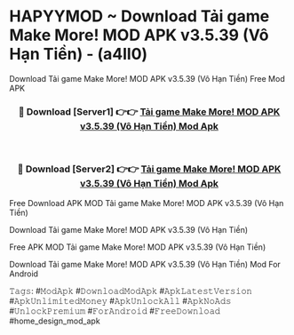 # HAPYYMOD ~ Download Tải game Make More! MOD APK v3.5.39 (Vô Hạn Tiền) - (a4ll0)
Download Tải game Make More! MOD APK v3.5.39 (Vô Hạn Tiền) Free Mod APK

<div align="center">
<h3>🔴 Download [Server1] 👉👉 <a href="https://apk-comot.site?title=Tải_game_Make_More!_MOD_APK_v3.5.39_(Vô_Hạn_Tiền)">Tải game Make More! MOD APK v3.5.39 (Vô Hạn Tiền) Mod Apk</a></h3><br>

<h3>🔴 Download [Server2] 👉👉 <a href="https://apk-comot.site?title=Tải_game_Make_More!_MOD_APK_v3.5.39_(Vô_Hạn_Tiền)">Tải game Make More! MOD APK v3.5.39 (Vô Hạn Tiền) Mod Apk</a></h3>
</div>


Free Download APK MOD Tải game Make More! MOD APK v3.5.39 (Vô Hạn Tiền)

Download Tải game Make More! MOD APK v3.5.39 (Vô Hạn Tiền) 

Free APK MOD Tải game Make More! MOD APK v3.5.39 (Vô Hạn Tiền) 

Download Tải game Make More! MOD APK v3.5.39 (Vô Hạn Tiền) Mod For Android

𝚃𝚊𝚐𝚜: #𝙼𝚘𝚍𝙰𝚙𝚔 #𝙳𝚘𝚠𝚗𝚕𝚘𝚊𝚍𝙼𝚘𝚍𝙰𝚙𝚔 #𝙰𝚙𝚔𝙻𝚊𝚝𝚎𝚜𝚝𝚅𝚎𝚛𝚜𝚒𝚘𝚗 #𝙰𝚙𝚔𝚄𝚗𝚕𝚒𝚖𝚒𝚝𝚎𝚍𝙼𝚘𝚗𝚎𝚢 #𝙰𝚙𝚔𝚄𝚗𝚕𝚘𝚌𝚔𝙰𝚕𝚕 #𝙰𝚙𝚔𝙽𝚘𝙰𝚍𝚜 #𝚄𝚗𝚕𝚘𝚌𝚔𝙿𝚛𝚎𝚖𝚒𝚞𝚖 #𝙵𝚘𝚛𝙰𝚗𝚍𝚛𝚘𝚒𝚍 #𝙵𝚛𝚎𝚎𝙳𝚘𝚠𝚗𝚕𝚘𝚊𝚍 #home_design_mod_apk